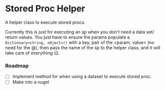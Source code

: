 # Stored Proc Helper
A helper class to execute stored procs.  

Currently this is just for executing an sp when you don't need a data set/ return values. 
You just have to ensure the params populate a ```Dictionary<string, object>()``` with a key, pair of the <param, value> (no need for the @), 
then pass the name of the sp to the helper class, and it will take care of everything 😉.

### Roadmap
- [ ] Implement method for when using a dataset to execute stored proc.
- [ ] Make into a nuget
